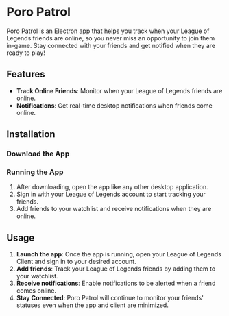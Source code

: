 # Poro Patrol

Poro Patrol is an Electron app that helps you track when your League of Legends friends are online, so you never miss an opportunity to join them in-game. Stay connected with your friends and get notified when they are ready to play!

## Features

- **Track Online Friends**: Monitor when your League of Legends friends are online.
- **Notifications**: Get real-time desktop notifications when friends come online.
  
## Installation

### Download the App

### Running the App

1. After downloading, open the app like any other desktop application.
2. Sign in with your League of Legends account to start tracking your friends.
3. Add friends to your watchlist and receive notifications when they are online.

## Usage

1. **Launch the app**: Once the app is running, open your League of Legends Client and sign in to your desired account.
2. **Add friends**: Track your League of Legends friends by adding them to your watchlist.
3. **Receive notifications**: Enable notifications to be alerted when a friend comes online.
4. **Stay Connected**: Poro Patrol will continue to monitor your friends' statuses even when the app and client are minimized. 

